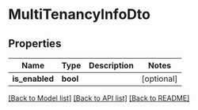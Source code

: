 # MultiTenancyInfoDto


## Properties
Name | Type | Description | Notes
------------ | ------------- | ------------- | -------------
**is_enabled** | **bool** |  | [optional] 

[[Back to Model list]](../README.md#documentation-for-models) [[Back to API list]](../README.md#documentation-for-api-endpoints) [[Back to README]](../README.md)



